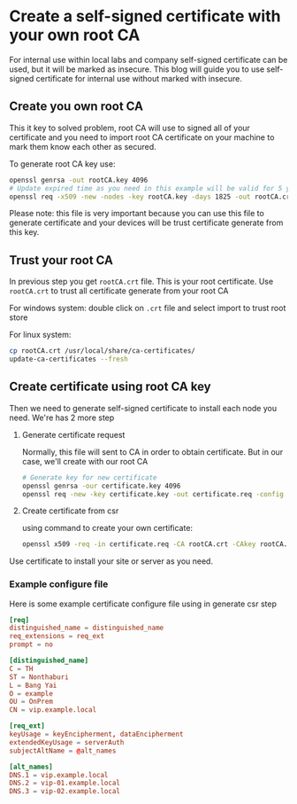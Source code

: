 # Create a self-signed certificate with your own root CA

For internal use within local labs and company self-signed certificate can be used, but it will be marked as insecure. This blog will guide you to use self-signed certificate for internal use without marked with insecure.

## Create you own root CA

This it key to solved problem, root CA will use to signed all of your certificate and you need to import root CA certificate on your machine to mark them know each other as secured.

To generate root CA key use:

```bash
openssl genrsa -out rootCA.key 4096
# Update expired time as you need in this example will be valid for 5 years
openssl req -x509 -new -nodes -key rootCA.key -days 1825 -out rootCA.crt -config rootSSL.conf -extensions req_ext
```

Please note: this file is very important because you can use this file to generate certificate and your devices will be trust certificate generate from this key.

## Trust your root CA

In previous step you get `rootCA.crt` file. This is your root certificate. Use `rootCA.crt` to trust all certificate generate from your root CA

For windows system: double click on `.crt` file and select import to trust root store

For linux system:

```bash
cp rootCA.crt /usr/local/share/ca-certificates/
update-ca-certificates --fresh
```

## Create certificate using root CA key

Then we need to generate self-signed certificate to install each node you need. We're has 2 more step

1. Generate certificate request

    Normally, this file will sent to CA in order to obtain certificate. But in our case, we'll create with our root CA

    ```bash
    # Generate key for new certificate
    openssl genrsa -our certificate.key 4096
    openssl req -new -key certificate.key -out certificate.req -config certificate.conf -nodes
    ```

2. Create certificate from csr

    using command to create your own certificate:

    ```bash
    openssl x509 -req -in certificate.req -CA rootCA.crt -CAkey rootCA.key -out certificate.crt -days 1095
    ```

Use certificate to install your site or server as you need.

### Example configure file

Here is some example certificate configure file using in generate csr step

```conf
[req]
distinguished_name = distinguished_name
req_extensions = req_ext
prompt = no

[distinguished_name]
C = TH
ST = Nonthaburi
L = Bang Yai
O = example
OU = OnPrem
CN = vip.example.local

[req_ext]
keyUsage = keyEncipherment, dataEncipherment
extendedKeyUsage = serverAuth
subjectAltName = @alt_names

[alt_names]
DNS.1 = vip.example.local
DNS.2 = vip-01.example.local
DNS.3 = vip-02.example.local
```
